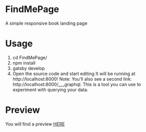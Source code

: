 # FindMePage
A simple responsive book landing page
# Usage

1. cd FindMePage/
2. npm install
3. gatsby develop
4. Open the source code and start editing
 It will be running at http://localhost:8000!
 Note: You'll also see a second link: http://localhost:8000/___graphql. This is a tool you can use to experiment with querying your data.

 # Preview

 You will find a preview [HERE](https://findmepage.netlify.app/)
